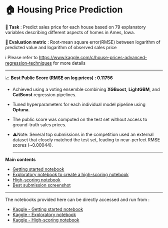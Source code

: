 # 🏠 Housing Price Prediction 

**📝 Task** : Predict sales price for each house based on 79 explanatory variables describing different aspects of homes in Ames, Iowa.

**📏 Evaluation metric** : Root-mean square error(RMSE) between logarithm of predicted value and logarithm of observed sales price

ℹ️ Please refer to https://www.kaggle.com/c/house-prices-advanced-regression-techniques for more details

-------------------------------------------------------------------------------------------------------

📈 **Best Public Score (RMSE on log prices) : 0.11756**
- Achieved using a voting ensemble combining **XGBoost**, **LightGBM**, and **CatBoost** regression pipelines.
- Tuned hyperparameters for each individual model pipeline using **Optuna**.
- The public score was computed on the test set without access to ground-truth sales prices.
- ⚠️Note: Several top submissions in the competition used an external dataset that closely matched the test set, leading to near-perfect RMSE scores (~0.00044).

  -------------------------------------------------------------------------------------------------------

**Main contents**
- [Getting started notebook](https://github.com/abhivij/housing_price_prediction/blob/main/housing-price-prediction.ipynb)
- [Exploratory notebook to create a high-scoring notebook](https://github.com/abhivij/housing_price_prediction/blob/main/housing-price-prediction-part-2-exploratory.ipynb)
- [High-scoring notebook](https://github.com/abhivij/housing_price_prediction/blob/main/housing-price-prediction-part-2.ipynb)
- [Best submission screenshot](https://github.com/abhivij/housing_price_prediction/blob/main/Submission_result.png)

-------------------------------------------------------------------------------------------------------

The notebooks provided here can be directly accessed and run from :
- [Kaggle - Getting started notebook](https://www.kaggle.com/code/abhivij/housing-price-prediction)
- [Kaggle - Exploratory notebook](https://www.kaggle.com/code/abhivij/housing-price-prediction-part-2-exploratory)
- [Kaggle - High-scoring notebook](https://www.kaggle.com/code/abhivij/housing-price-prediction-part-2)





